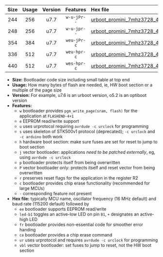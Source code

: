 |Size|Usage|Version|Features|Hex file|
|:-:|:-:|:-:|:-:|:--|
|244|256|u7.7|`w-u-jPr--`|[urboot_promini_7mhz3728_460800bps_led+b5_ur_vbl.hex](https://raw.githubusercontent.com/stefanrueger/urboot.hex/main/boards/promini/fcpu_7mhz3728/460800_bps/urboot_promini_7mhz3728_460800bps_led+b5_ur_vbl.hex)|
|248|256|u7.7|`w-u-jpr--`|[urboot_promini_7mhz3728_460800bps_led+b5_fr_ur_vbl.hex](https://raw.githubusercontent.com/stefanrueger/urboot.hex/main/boards/promini/fcpu_7mhz3728/460800_bps/urboot_promini_7mhz3728_460800bps_led+b5_fr_ur_vbl.hex)|
|354|384|u7.7|`weu-jPr-c`|[urboot_promini_7mhz3728_460800bps_ee_led+b5_fr_ce_ur_vbl.hex](https://raw.githubusercontent.com/stefanrueger/urboot.hex/main/boards/promini/fcpu_7mhz3728/460800_bps/urboot_promini_7mhz3728_460800bps_ee_led+b5_fr_ce_ur_vbl.hex)|
|336|512|u7.7|`weu-hpr-c`|[urboot_promini_7mhz3728_460800bps_ee_led+b5_fr_ce_ur.hex](https://raw.githubusercontent.com/stefanrueger/urboot.hex/main/boards/promini/fcpu_7mhz3728/460800_bps/urboot_promini_7mhz3728_460800bps_ee_led+b5_fr_ce_ur.hex)|
|440|512|u7.7|`wes-hpr-c`|[urboot_promini_7mhz3728_460800bps_ee_led+b5_fr_ce.hex](https://raw.githubusercontent.com/stefanrueger/urboot.hex/main/boards/promini/fcpu_7mhz3728/460800_bps/urboot_promini_7mhz3728_460800bps_ee_led+b5_fr_ce.hex)|

- **Size:** Bootloader code size including small table at top end
- **Usage:** How many bytes of flash are needed, ie, HW boot section or a multiple of the page size
- **Version:** For example, u7.6 is an urboot version, o5.2 is an optiboot version
- **Features:**
  + `w` bootloader provides `pgm_write_page(sram, flash)` for the application at `FLASHEND-4+1`
  + `e` EEPROM read/write support
  + `u` uses urprotocol requiring `avrdude -c urclock` for programming
  + `s` uses skeleton of STK500v1 protocol (deprecated); `-c urclock` and `-c arduino` both work
  + `h` hardware boot section: make sure fuses are set for reset to jump to boot section
  + `j` vector bootloader: applications *need to be patched externally*, eg, using `avrdude -c urclock`
  + `p` bootloader protects itself from being overwritten
  + `P` vector bootloader only: protects itself and reset vector from being overwritten
  + `r` preserves reset flags for the application in the register R2
  + `c` bootloader provides chip erase functionality (recommended for large MCUs)
  + `-` corresponding feature not present
- **Hex file:** typically MCU name, oscillator frequency (16 MHz default) and baud rate (115200 default) followed by
  + `ee` bootloader supports EEPROM read/write
  + `led-b1` toggles an active-low LED on pin `B1`, `+` designates an active-high LED
  + `fr` bootloader provides non-essential code for smoother error handing
  + `ce` bootloader provides a chip erase command
  + `ur` uses urprotocol and requires `avrdude -c urclock` for programming
  + `vbl` vector bootloader: set fuses to jump to reset, not the HW boot section
